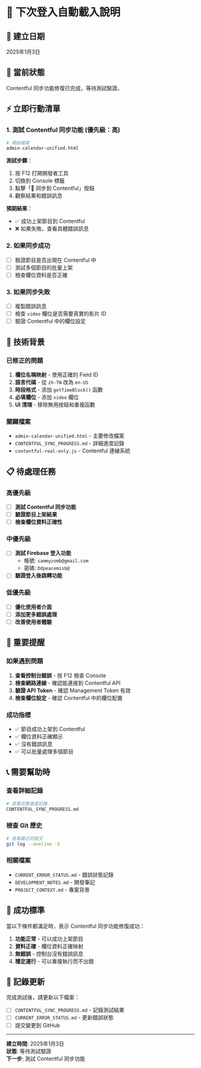 # 🚀 下次登入自動載入說明

## 📅 建立日期
2025年1月3日

## 🎯 當前狀態
Contentful 同步功能修復已完成，等待測試驗證。

## ⚡ 立即行動清單

### 1. 測試 Contentful 同步功能 (優先級：高)
```bash
# 開啟檔案
admin-calendar-unified.html
```

**測試步驟**：
1. 按 F12 打開開發者工具
2. 切換到 Console 標籤
3. 點擊「🔄 同步到 Contentful」按鈕
4. 觀察結果和錯誤訊息

**預期結果**：
- ✅ 成功上架節目到 Contentful
- ❌ 如果失敗，查看具體錯誤訊息

### 2. 如果同步成功
- [ ] 驗證節目是否出現在 Contentful 中
- [ ] 測試多個節目的批量上架
- [ ] 檢查欄位資料是否正確

### 3. 如果同步失敗
- [ ] 複製錯誤訊息
- [ ] 檢查 `video` 欄位是否需要真實的影片 ID
- [ ] 驗證 Contentful 中的欄位設定

## 🔧 技術背景

### 已修正的問題
1. **欄位名稱映射** - 使用正確的 Field ID
2. **語言代碼** - 從 `zh-TW` 改為 `en-US`
3. **時段格式** - 添加 `getTimeBlock()` 函數
4. **必填欄位** - 添加 `video` 欄位
5. **UI 清理** - 移除無用按鈕和重複函數

### 關鍵檔案
- `admin-calendar-unified.html` - 主要修改檔案
- `CONTENTFUL_SYNC_PROGRESS.md` - 詳細進度記錄
- `contentful-real-only.js` - Contentful 連線系統

## 📋 待處理任務

### 高優先級
- [ ] **測試 Contentful 同步功能**
- [ ] **驗證節目上架結果**
- [ ] **檢查欄位資料正確性**

### 中優先級
- [ ] **測試 Firebase 登入功能**
  - 帳號: `sammyzomb@gmail.com`
  - 密碼: `Ddpeacemisb@`
- [ ] **驗證登入後跳轉功能**

### 低優先級
- [ ] **優化使用者介面**
- [ ] **添加更多錯誤處理**
- [ ] **改善使用者體驗**

## 🚨 重要提醒

### 如果遇到問題
1. **查看控制台錯誤** - 按 F12 檢查 Console
2. **檢查網路連線** - 確認能連接到 Contentful API
3. **驗證 API Token** - 確認 Management Token 有效
4. **檢查欄位設定** - 確認 Contentful 中的欄位配置

### 成功指標
- ✅ 節目成功上架到 Contentful
- ✅ 欄位資料正確顯示
- ✅ 沒有錯誤訊息
- ✅ 可以批量處理多個節目

## 📞 需要幫助時

### 查看詳細記錄
```bash
# 查看完整進度記錄
CONTENTFUL_SYNC_PROGRESS.md
```

### 檢查 Git 歷史
```bash
# 查看最近的提交
git log --oneline -5
```

### 相關檔案
- `CURRENT_ERROR_STATUS.md` - 錯誤狀態記錄
- `DEVELOPMENT_NOTES.md` - 開發筆記
- `PROJECT_CONTEXT.md` - 專案背景

## 🎯 成功標準

當以下條件都滿足時，表示 Contentful 同步功能修復成功：

1. **功能正常** - 可以成功上架節目
2. **資料正確** - 欄位資料正確映射
3. **無錯誤** - 控制台沒有錯誤訊息
4. **穩定運行** - 可以重複執行而不出錯

## 📝 記錄更新

完成測試後，請更新以下檔案：
- [ ] `CONTENTFUL_SYNC_PROGRESS.md` - 記錄測試結果
- [ ] `CURRENT_ERROR_STATUS.md` - 更新錯誤狀態
- [ ] 提交變更到 GitHub

---
**建立時間**: 2025年1月3日  
**狀態**: 等待測試驗證  
**下一步**: 測試 Contentful 同步功能
